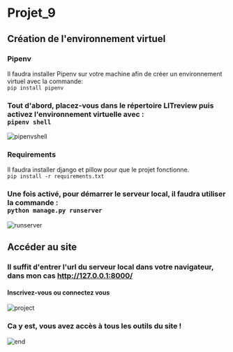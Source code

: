 # Projet_9

## Création de l'environnement virtuel
### Pipenv
Il faudra installer Pipenv sur votre machine afin de créer un environnement virtuel avec la commande: <br>
```pip install pipenv```

### Tout d'abord, placez-vous dans le répertoire LITreview puis activez l'environnement virtuelle avec :<br> ```pipenv shell```
![pipenvshell](https://puu.sh/IAuoL/17e98ac841.png)<br>

### Requirements
Il faudra installer django et pillow pour que le projet fonctionne.<br>
```pip install -r requirements.txt```
### Une fois activé, pour démarrer le serveur local, il faudra utiliser la commande :<br>```python manage.py runserver```
![runserver](https://puu.sh/IAupe/baf21954ad.png)

## Accéder au site
### Il suffit d'entrer l'url du serveur local dans votre navigateur, dans mon cas http://127.0.0.1:8000/ <br>
#### Inscrivez-vous ou connectez vous
![project](https://puu.sh/IAvyA/0948939e4c.png)


### Ca y est, vous avez accès à tous les outils du site ! 
![end](https://puu.sh/IAvyU/0cfe6f7dc4.png)

